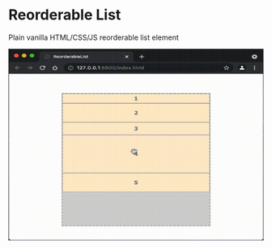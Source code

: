 # Reorderable List
Plain vanilla HTML/CSS/JS reorderable list element

![ReorderableList](/ReorderableList.gif)